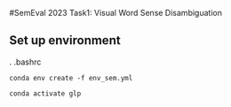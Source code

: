 #SemEval 2023 Task1: Visual Word Sense Disambiguation

## Set up environment

. .bashrc

```
conda env create -f env_sem.yml

conda activate glp
```
